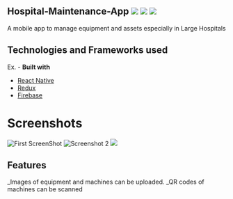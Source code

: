## Hospital-Maintenance-App ![](https://img.shields.io/github/license/Moshman20/Hospital-Maintenance-App.svg) ![](https://img.shields.io/badge/build-in%20progress-blue.svg) ![](https://img.shields.io/badge/completed-%20%2075%25%20%20-brightgreen.svg)
A mobile app to manage equipment and assets especially in Large Hospitals
## Technologies and Frameworks used
Ex. -
<b>Built with</b>
- [React Native](https://facebook.github.io/react-native/docs/getting-started.html)
- [Redux](https://redux.js.org)
- [Firebase](https://firebase.google.com/)

# Screenshots
![](https://i.ibb.co/VQ2yfLt/myApp1.png "First ScreenShot") ![](https://i.ibb.co/C7KynSC/myApp2.png "Screenshot 2") ![](https://i.ibb.co/ZKXMp3F/myApp3.png)

## Features
 _Images of equipment and machines can be uploaded.
 _QR codes of machines can be scanned

